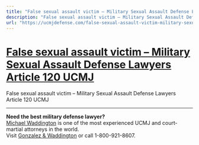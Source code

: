 ```yaml
---
title: "False sexual assault victim – Military Sexual Assault Defense Lawyers Article 120 UCMJ"
description: "False sexual assault victim – Military Sexual Assault Defense Lawyers Article 120 UCMJ"
url: "https://ucmjdefense.com/false-sexual-assault-victim-military-sexual-assault-defense-lawyers-article-120-ucmj.html"
---
```


# [False sexual assault victim – Military Sexual Assault Defense Lawyers Article 120 UCMJ](https://ucmjdefense.com/false-sexual-assault-victim-military-sexual-assault-defense-lawyers-article-120-ucmj.html)

False sexual assault victim – Military Sexual Assault Defense Lawyers Article 120 UCMJ

---

**Need the best military defense lawyer?**  
[Michael Waddington](https://ucmjdefense.com/attorneys/michael-stewart-waddington-partner.html) is one of the most experienced UCMJ and court-martial attorneys in the world.  
Visit [Gonzalez & Waddington](https://ucmjdefense.com) or call 1-800-921-8607.
